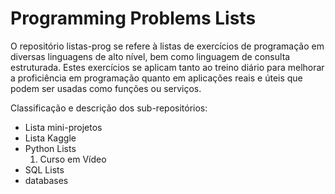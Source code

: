 # Programming Problems Lists
O repositório listas-prog se refere à listas de exercícios de programação em diversas linguagens de alto nível, bem como linguagem de consulta estruturada. Estes exercícios se aplicam tanto ao treino diário para melhorar a proficiência em programação quanto em aplicações reais e úteis que podem ser usadas como funções ou serviços.

Classificação e descrição dos sub-repositórios:
* Lista mini-projetos
* Lista Kaggle
* Python Lists
  1. Curso em Vídeo
* SQL Lists
* databases
